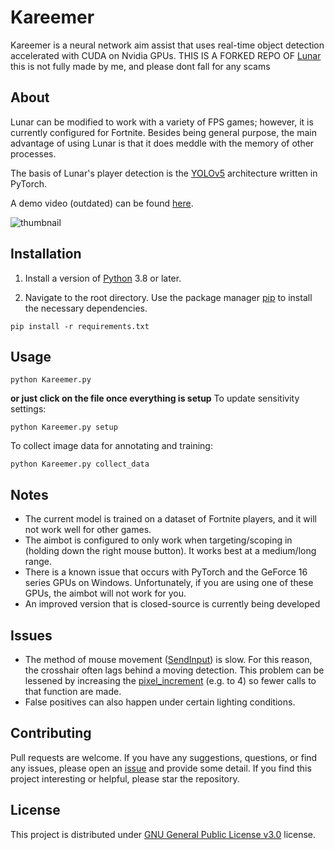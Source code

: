 # Kareemer
Kareemer is a neural network aim assist that uses real-time object detection accelerated with CUDA on Nvidia GPUs.
THIS IS A FORKED REPO OF [Lunar](https://github.com/zeyad-mansour/Lunar/) this is not fully made by me, and please dont fall for any scams 

## About

Lunar can be modified to work with a variety of FPS games; however, it is currently configured for Fortnite. Besides being general purpose, the main advantage of using Lunar is that it does meddle with the memory of other processes.

The basis of Lunar's player detection is the [YOLOv5](https://github.com/ultralytics/yolov5) architecture written in PyTorch.

A demo video (outdated) can be found [here](https://www.youtube.com/watch?v=XDAcQNUuT84).

![thumbnail](https://cdn.discordapp.com/attachments/1090244297573539983/1090661489020506162/image.png)

## Installation

1. Install a version of [Python](https://www.python.org/downloads/) 3.8 or later.

2. Navigate to the root directory. Use the package manager [pip](https://pip.pypa.io/en/stable/) to install the necessary dependencies.

```
pip install -r requirements.txt
```

## Usage
```           
python Kareemer.py
```
**or just click on the file once everything is setup**
To update sensitivity settings:
```           
python Kareemer.py setup
```
To collect image data for annotating and training:
```           
python Kareemer.py collect_data
```

## Notes
- The current model is trained on a dataset of Fortnite players, and it will not work well for other games.
- The aimbot is configured to only work when targeting/scoping in (holding down the right mouse button). It works best at a medium/long range.
- There is a known issue that occurs with PyTorch and the GeForce 16 series GPUs on Windows. Unfortunately, if you are using one of these GPUs, the aimbot will not work for you.
- An improved version that is closed-source is currently being developed


## Issues
- The method of mouse movement ([SendInput](https://github.com/zeyad-mansour/Lunar/blob/45e05373036f8bd072667313c155e55735cd7f57/lib/aimbot.py#L126)) is slow. For this reason, the crosshair often lags behind a moving detection. This problem can be lessened by increasing the [pixel_increment](https://github.com/zeyad-mansour/Lunar/blob/45e05373036f8bd072667313c155e55735cd7f57/lib/aimbot.py#L56) (e.g. to 4) so fewer calls to that function are made.
- False positives can also happen under certain lighting conditions.

## Contributing
Pull requests are welcome. If you have any suggestions, questions, or find any issues, please open an [issue](https://github.com/zeyad-mansour/Lunar/issues) and provide some detail.
If you find this project interesting or helpful, please star the repository.

## License
This project is distributed under [GNU General Public License v3.0](https://github.com/zeyad-mansour/Lunar/blob/main/LICENSE) license.
